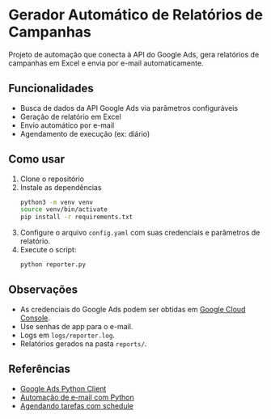 # Gerador Automático de Relatórios de Campanhas

Projeto de automação que conecta à API do Google Ads, gera relatórios de campanhas em Excel e envia por e-mail automaticamente.

## Funcionalidades

- Busca de dados da API Google Ads via parâmetros configuráveis
- Geração de relatório em Excel
- Envio automático por e-mail
- Agendamento de execução (ex: diário)

## Como usar

1. Clone o repositório
2. Instale as dependências
    ```bash
    python3 -m venv venv
    source venv/bin/activate
    pip install -r requirements.txt
    ```
3. Configure o arquivo `config.yaml` com suas credenciais e parâmetros de relatório.
4. Execute o script:
    ```bash
    python reporter.py
    ```

## Observações

- As credenciais do Google Ads podem ser obtidas em [Google Cloud Console](https://console.cloud.google.com/).
- Use senhas de app para o e-mail.
- Logs em `logs/reporter.log`.
- Relatórios gerados na pasta `reports/`.

## Referências

- [Google Ads Python Client](https://developers.google.com/google-ads/api/docs/client-libs/python)
- [Automação de e-mail com Python](https://realpython.com/python-send-email/)
- [Agendando tarefas com schedule](https://realpython.com/python-schedule/)
